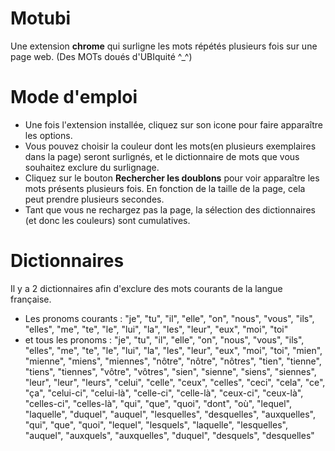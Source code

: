 # Motubi
Une extension **chrome** qui surligne les mots répétés plusieurs fois sur une page web. (Des MOTs doués d'UBIquité ^_^)

# Mode d'emploi
- Une fois l'extension installée, cliquez sur son icone pour faire apparaître les options.
- Vous pouvez choisir la couleur dont les mots(en plusieurs exemplaires dans la page) seront surlignés, et le dictionnaire de mots que vous souhaitez exclure du surlignage. 
- Cliquez sur le bouton **Rechercher les doublons** pour voir apparaître les mots présents plusieurs fois. En fonction de la taille de la page, cela peut prendre plusieurs secondes.
- Tant que vous ne rechargez pas la page, la sélection des dictionnaires (et donc les couleurs) sont cumulatives.

# Dictionnaires
Il y a 2 dictionnaires afin d'exclure des mots courants de la langue française.
- Les pronoms courants : "je", "tu", "il", "elle", "on", "nous", "vous", "ils", "elles", "me", "te", "le", "lui", "la", "les", "leur", "eux", "moi", "toi"
- et tous les pronoms : "je", "tu", "il", "elle", "on", "nous", "vous", "ils", "elles", "me", "te", "le", "lui", "la", "les", "leur", "eux", "moi", "toi", "mien", "mienne", "miens", "miennes", "nôtre", "nôtre", "nôtres", "tien", "tienne", "tiens", "tiennes", "vôtre", "vôtres", "sien", "sienne", "siens", "siennes", "leur", "leur", "leurs", "celui", "celle", "ceux", "celles", "ceci", "cela", "ce", "ça", "celui-ci", "celui-là", "celle-ci", "celle-là", "ceux-ci", "ceux-là", "celles-ci", "celles-là", "qui", "que", "quoi", "dont", "où", "lequel", "laquelle", "duquel", "auquel", "lesquelles", "desquelles", "auxquelles", "qui", "que", "quoi", "lequel", "lesquels", "laquelle", "lesquelles", "auquel", "auxquels", "auxquelles", "duquel", "desquels", "desquelles"
